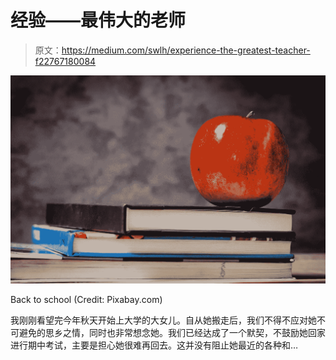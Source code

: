 # 经验——最伟大的老师

> 原文：<https://medium.com/swlh/experience-the-greatest-teacher-f22767180084>

![](img/23aff3f06ddeded505b3ac81c65a351d.png)

Back to school (Credit: Pixabay.com)

我刚刚看望完今年秋天开始上大学的大女儿。自从她搬走后，我们不得不应对她不可避免的思乡之情，同时也非常想念她。我们已经达成了一个默契，不鼓励她回家进行期中考试，主要是担心她很难再回去。这并没有阻止她最近的各种和…